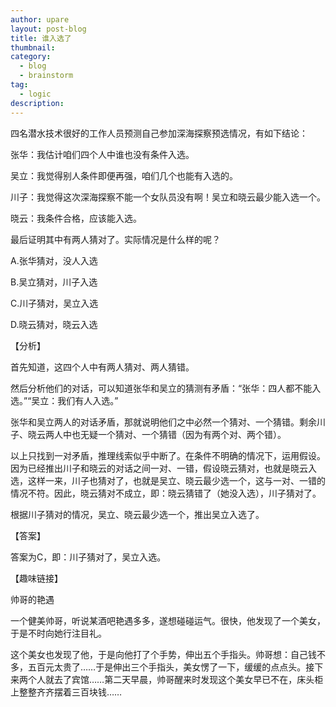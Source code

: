 ```yaml
---
author: upare
layout: post-blog
title: 谁入选了
thumbnail:
category:
  - blog
  - brainstorm
tag:
  - logic
description: 
---
```

四名潜水技术很好的工作人员预测自己参加深海探察预选情况，有如下结论：

张华：我估计咱们四个人中谁也没有条件入选。

吴立：我觉得别人条件即便再强，咱们几个也能有入选的。

川子：我觉得这次深海探察不能一个女队员没有啊！吴立和晓云最少能入选一个。

晓云：我条件合格，应该能入选。

最后证明其中有两人猜对了。实际情况是什么样的呢？

A.张华猜对，没人入选

B.吴立猜对，川子入选

C.川子猜对，吴立入选

D.晓云猜对，晓云入选

【分析】

首先知道，这四个人中有两人猜对、两人猜错。

然后分析他们的对话，可以知道张华和吴立的猜测有矛盾：“张华：四人都不能入选。”“吴立：我们有人入选。”

张华和吴立两人的对话矛盾，那就说明他们之中必然一个猜对、一个猜错。剩余川子、晓云两人中也无疑一个猜对、一个猜错（因为有两个对、两个错）。

以上只找到一对矛盾，推理线索似乎中断了。在条件不明确的情况下，运用假设。因为已经推出川子和晓云的对话之间一对、一错，假设晓云猜对，也就是晓云入选，这样一来，川子也猜对了，也就是吴立、晓云最少选一个，这与一对、一错的情况不符。因此，晓云猜对不成立，即：晓云猜错了（她没入选），川子猜对了。

根据川子猜对的情况，吴立、晓云最少选一个，推出吴立入选了。

【答案】

答案为C，即：川子猜对了，吴立入选。

【趣味链接】

帅哥的艳遇

一个健美帅哥，听说某酒吧艳遇多多，遂想碰碰运气。很快，他发现了一个美女，于是不时向她行注目礼。

这个美女也发现了他，于是向他打了个手势，伸出五个手指头。帅哥想：自己钱不多，五百元太贵了……于是伸出三个手指头，美女愣了一下，缓缓的点点头。接下来两个人就去了宾馆……第二天早晨，帅哥醒来时发现这个美女早已不在，床头柜上整整齐齐摆着三百块钱……